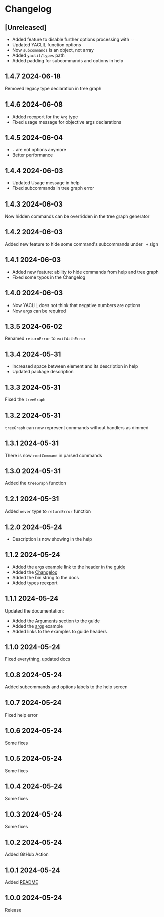 # Changelog

## [Unreleased]

- Added feature to disable further options processing with `--`
- Updated YACLIL function options
- Now `subcommands` is an object, not array
- Added `yaclil/types` path
- Added padding for subcommands and options in help

## 1.4.7 2024-06-18

Removed legacy type declaration in tree graph

## 1.4.6 2024-06-08

- Added reexport for the `Arg` type
- Fixed usage message for objective args declarations

## 1.4.5 2024-06-04

- `-` are not options anymore
- Better performance

## 1.4.4 2024-06-03

- Updated Usage message in help
- Fixed subcommands in tree graph error

## 1.4.3 2024-06-03

Now hidden commands can be overridden in the tree graph generator

## 1.4.2 2024-06-03

Added new feature to hide some command's subcommands under ` +` sign

## 1.4.1 2024-06-03

- Added new feature: ability to hide commands from help and tree graph
- Fixed some typos in the Changelog

## 1.4.0 2024-06-03

- Now YACLIL does not think that negative numbers are options
- Now args can be required

## 1.3.5 2024-06-02

Renamed `returnError` to `exitWithError`

## 1.3.4 2024-05-31

- Increased space between element and its description in help
- Updated package description

## 1.3.3 2024-05-31

Fixed the `treeGraph`

## 1.3.2 2024-05-31

`treeGraph` can now represent commands without handlers as dimmed

## 1.3.1 2024-05-31

There is now `rootCommand` in parsed commands

## 1.3.0 2024-05-31

Added the `treeGraph` function

## 1.2.1 2024-05-31

Added `never` type to `returnError` function

## 1.2.0 2024-05-24

- Description is now showing in the help

## 1.1.2 2024-05-24

- Added the args example link to the header in the [guide](./docs/guide.md)
- Added the [Changelog](./CHANGELOG.md)
- Added the bin string to the docs
- Added types reexport

## 1.1.1 2024-05-24

Updated the documentation:
- Added the [Arguments](./docs/guide.md#Arguments) section to the guide
- Added the [args](./docs/examples/args.mjs) example
- Added links to the examples to guide headers

## 1.1.0 2024-05-24

Fixed everything, updated docs

## 1.0.8 2024-05-24

Added subcommands and options labels to the help screen

## 1.0.7 2024-05-24

Fixed help error

## 1.0.6 2024-05-24

Some fixes

## 1.0.5 2024-05-24

Some fixes

## 1.0.4 2024-05-24

Some fixes

## 1.0.3 2024-05-24

Some fixes

## 1.0.2 2024-05-24

Added GitHub Action

## 1.0.1 2024-05-24

Added [README](./README.md)

## 1.0.0 2024-05-24

Release
